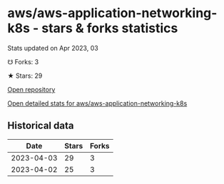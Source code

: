 # aws/aws-application-networking-k8s - stars & forks statistics

Stats updated on Apr 2023, 03

☋ Forks: 3

★ Stars: 29

[Open repository](https://github.com/aws/aws-application-networking-k8s)

[Open detailed stats for aws/aws-application-networking-k8s](https://reviewgithub.com/rep/aws/aws-application-networking-k8s)

## Historical data
| Date | Stars | Forks |
|------|-------|-------|
| 2023-04-03 | 29 | 3 | 
| 2023-04-02 | 25 | 3 | 

